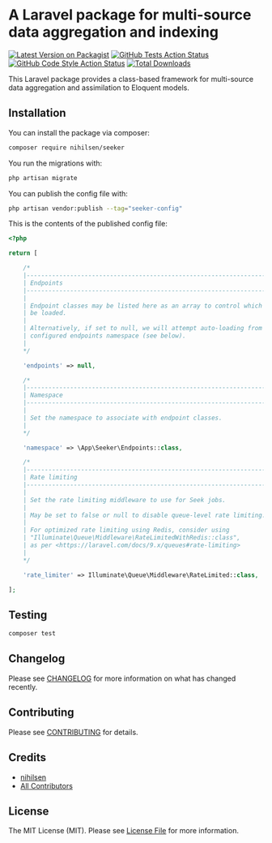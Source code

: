 # A Laravel package for multi-source data aggregation and indexing

[![Latest Version on Packagist](https://img.shields.io/packagist/v/nihilsen/seeker.svg?style=flat-square)](https://packagist.org/packages/nihilsen/seeker)
[![GitHub Tests Action Status](https://img.shields.io/github/workflow/status/nihilsen/seeker/run-tests?label=tests)](https://github.com/nihilsen/seeker/actions?query=workflow%3Arun-tests+branch%3Amain)
[![GitHub Code Style Action Status](https://img.shields.io/github/workflow/status/nihilsen/seeker/Fix%20PHP%20code%20style%20issues?label=code%20style)](https://github.com/nihilsen/seeker/actions?query=workflow%3A"Fix+PHP+code+style+issues"+branch%3Amain)
[![Total Downloads](https://img.shields.io/packagist/dt/nihilsen/seeker.svg?style=flat-square)](https://packagist.org/packages/nihilsen/seeker)

This Laravel package provides a class-based framework for multi-source data aggregation and assimilation to Eloquent models.

## Installation

You can install the package via composer:

```bash
composer require nihilsen/seeker
```

You run the migrations with:

```bash
php artisan migrate
```

You can publish the config file with:

```bash
php artisan vendor:publish --tag="seeker-config"
```

This is the contents of the published config file:

```php
<?php

return [

    /*
    |--------------------------------------------------------------------------
    | Endpoints
    |--------------------------------------------------------------------------
    |
    | Endpoint classes may be listed here as an array to control which should
    | be loaded.
    |
    | Alternatively, if set to null, we will attempt auto-loading from the
    | configured endpoints namespace (see below).
    |
    */

    'endpoints' => null,

    /*
    |--------------------------------------------------------------------------
    | Namespace
    |--------------------------------------------------------------------------
    |
    | Set the namespace to associate with endpoint classes.
    |
    */

    'namespace' => \App\Seeker\Endpoints::class,

    /*
    |--------------------------------------------------------------------------
    | Rate limiting
    |--------------------------------------------------------------------------
    |
    | Set the rate limiting middleware to use for Seek jobs.
    |
    | May be set to false or null to disable queue-level rate limiting.
    |
    | For optimized rate limiting using Redis, consider using
    | "Illuminate\Queue\Middleware\RateLimitedWithRedis::class",
    | as per <https://laravel.com/docs/9.x/queues#rate-limiting>
    |
    */

    'rate_limiter' => Illuminate\Queue\Middleware\RateLimited::class,

];
```

## Testing

```bash
composer test
```

## Changelog

Please see [CHANGELOG](CHANGELOG.md) for more information on what has changed recently.

## Contributing

Please see [CONTRIBUTING](https://github.com/nihilsen/.github/blob/main/CONTRIBUTING.md) for details.

## Credits

-   [nihilsen](https://github.com/nihilsen)
-   [All Contributors](../../contributors)

## License

The MIT License (MIT). Please see [License File](LICENSE.md) for more information.
